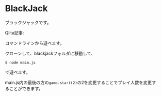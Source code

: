 # BlackJack
ブラックジャックです。

Qiita記事: 

コマンドラインから遊べます。

クローンして、blackjackフォルダに移動して、
```
$ node main.js
```
で遊べます。

main.js内の最後の方の`game.start(2)`の2を変更することでプレイ人数を変更することができます。

